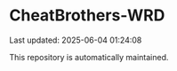 # CheatBrothers-WRD

Last updated: 2025-06-04 01:24:08

This repository is automatically maintained.
